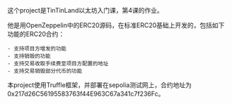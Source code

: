 这个project是TinTinLand以太坊入门课，第4课的作业。

他是用OpenZeppelin中的ERC20源码，在标准ERC20基础上开发的，包括如下功能的ERC20合约：

	- 支持项目方增发的功能
	- 支持销毁的功能
	- 支持交易收取手续费至项目方配置的地址
	- 支持交易销毁部分代币的功能

本project使用Truffle框架，并部署在sepolia测试网上，合约地址为0x217d26C56195583763f44E963C67a341c7f236Fc。
